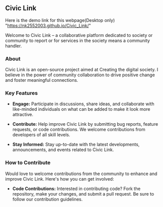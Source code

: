 ## Civic Link

Here is the demo link for this webpage(Desktop only) "https://nk2552003.github.io/Civic_Link/" 

Welcome to Civic Link – a collaborative platform dedicated to society or community to report or for services in the society means a community handler.

### About

Civic Link is an open-source project aimed at Creating the digital society. I believe in the power of community collaboration to drive positive change and foster meaningful connections.

### Key Features

- **Engage:** Participate in discussions, share ideas, and collaborate with like-minded individuals on what can be added to make it look more attractive.
  
- **Contribute:** Help improve Civic Link by submitting bug reports, feature requests, or code contributions. We welcome contributions from developers of all skill levels.

- **Stay Informed:** Stay up-to-date with the latest developments, announcements, and events related to Civic Link.

### How to Contribute

Would love to welcome contributions from the community to enhance and improve Civic Link. Here's how you can get involved:
  
- **Code Contributions:** Interested in contributing code? Fork the repository, make your changes, and submit a pull request. Be sure to follow our contribution guidelines.

